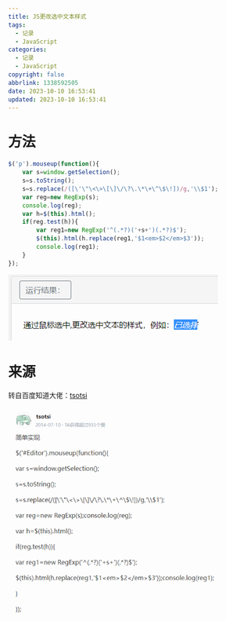 ```yaml
---
title: JS更改选中文本样式
tags:
  - 记录
  - JavaScript
categories:
  - 记录
  - JavaScript
copyright: false
abbrlink: 1338592505
date: 2023-10-10 16:53:41
updated: 2023-10-10 16:53:41
---
```

# 方法

```JavaScript
$('p').mouseup(function(){
    var s=window.getSelection();
    s=s.toString();
    s=s.replace(/([\'\"\<\>\[\]\/\?\.\*\+\^\$\!])/g,'\\$1');
    var reg=new RegExp(s);
    console.log(reg);
    var h=$(this).html();
    if(reg.test(h)){
        var reg1=new RegExp('^(.*?)('+s+')(.*?)$');
        $(this).html(h.replace(reg1,'$1<em>$2</em>$3'));
        console.log(reg1);
    }
});
```
![](./JS更改选中文本样式/鼠标选中更改文本样式.png)

# 来源

​转自百度知道大佬：[tsotsi](https://zhidao.baidu.com/usercenter?uid=56de4069236f25705e798e07&role=ugc)

![](./JS更改选中文本样式/来源.png)

